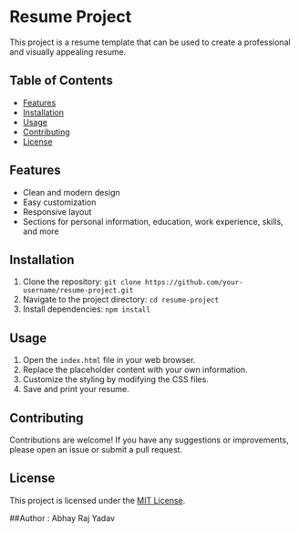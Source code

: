 # Resume Project

This project is a resume template that can be used to create a professional and visually appealing resume.

## Table of Contents

- [Features](#features)
- [Installation](#installation)
- [Usage](#usage)
- [Contributing](#contributing)
- [License](#license)

## Features

- Clean and modern design
- Easy customization
- Responsive layout
- Sections for personal information, education, work experience, skills, and more

## Installation

1. Clone the repository: `git clone https://github.com/your-username/resume-project.git`
2. Navigate to the project directory: `cd resume-project`
3. Install dependencies: `npm install`

## Usage

1. Open the `index.html` file in your web browser.
2. Replace the placeholder content with your own information.
3. Customize the styling by modifying the CSS files.
4. Save and print your resume.

## Contributing

Contributions are welcome! If you have any suggestions or improvements, please open an issue or submit a pull request.

## License

This project is licensed under the [MIT License](LICENSE).

##Author : Abhay Raj Yadav
